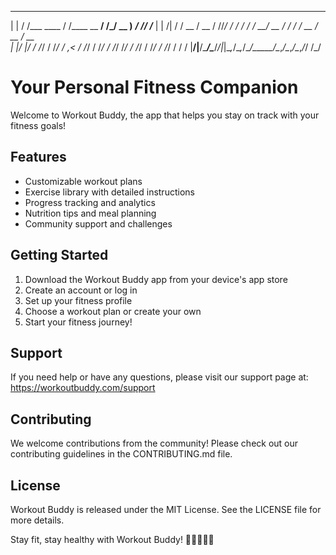 _       __            __             __  ____            __    __    
| |     / /___  ____  / /____  __  __/ /_/ __ )__  ______/ /___/ /___ 
| | /| / / __ \/ __ \/ //_/ / / / / / __/ __  / / / / __  / __  / __ \
| |/ |/ / /_/ / /_/ / ,< / /_/ / /_/ / /_/ /_/ / /_/ / /_/ / /_/ / / /
|__/|__/\____/\____/_/|_|\__,_/\__,_/\__/_____/\__,_/\__,_/\__,_/_/ /_/
                                                                      
Your Personal Fitness Companion
===============================

Welcome to Workout Buddy, the app that helps you stay on track with your fitness goals!

## Features

- Customizable workout plans
- Exercise library with detailed instructions
- Progress tracking and analytics
- Nutrition tips and meal planning
- Community support and challenges

## Getting Started

1. Download the Workout Buddy app from your device's app store
2. Create an account or log in
3. Set up your fitness profile
4. Choose a workout plan or create your own
5. Start your fitness journey!

## Support

If you need help or have any questions, please visit our support page at:
https://workoutbuddy.com/support

## Contributing

We welcome contributions from the community! Please check out our contributing guidelines in the CONTRIBUTING.md file.

## License

Workout Buddy is released under the MIT License. See the LICENSE file for more details.

Stay fit, stay healthy with Workout Buddy! 💪🏋️‍♀️🏃‍♂️
